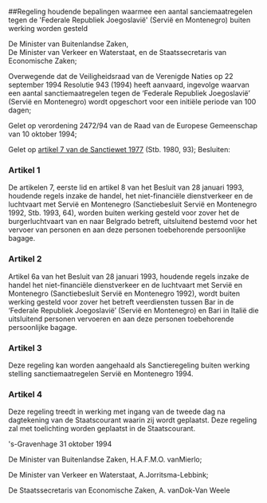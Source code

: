 <meta http-equiv='Content-Type' content='text/html; charset=utf-8' />

##Regeling houdende bepalingen waarmee een aantal sanciemaatregelen tegen de 'Federale Republiek Joegoslavië' (Servië en Montenegro) buiten werking worden gesteld

De Minister van Buitenlandse Zaken,  
De Minister van Verkeer en Waterstaat, en de Staatssecretaris van Economische Zaken;

Overwegende dat de Veiligheidsraad van de Verenigde Naties op 22 september 1994 Resolutie 943 (1994) heeft aanvaard, ingevolge waarvan een aantal sanctiemaatregelen tegen de ‘Federale Republiek Joegoslavië’ (Servië en Montenegro) wordt opgeschort voor een initiële periode van 100 dagen;

Gelet op verordening 2472/94 van de Raad van de Europese Gemeenschap van 10 oktober 1994;

Gelet op [artikel 7 van de Sanctiewet 1977](../../../../../../../../../../wet/sanctiewet/1977/BWBR0003296/README.md) (Stb. 1980, 93);
Besluiten:    

### Artikel  1  

De artikelen 7, eerste lid en artikel 8 van het Besluit van 28 januari 1993, houdende regels inzake de handel, het niet-financiële dienstverkeer en de luchtvaart met Servië en Montenegro (Sanctiebesluit Servië en Montenegro 1992, Stb. 1993, 64), worden buiten werking gesteld voor zover het de burgerluchtvaart van en naar Belgrado betreft, uitsluitend bestemd voor het vervoer van personen en aan deze personen toebehorende persoonlijke bagage.  

### Artikel  2  

Artikel 6a van het Besluit van 28 januari 1993, houdende regels inzake de handel het niet-financiële dienstverkeer en de luchtvaart met Servië en Montenegro (Sanctiebesluit Servië en Montenegro 1992), wordt buiten werking gesteld voor zover het betreft veerdiensten tussen Bar in de ‘Federale Republiek Joegoslavië’ (Servië en Montenegro) en Bari in Italië die uitsluitend personen vervoeren en aan deze personen toebehorende persoonlijke bagage.  

### Artikel  3  

Deze regeling kan worden aangehaald als Sanctieregeling buiten werking stelling sanctiemaatregelen Servië en Montenegro 1994.  

### Artikel  4  

Deze regeling treedt in werking met ingang van de tweede dag na dagtekening van de Staatscourant waarin zij wordt geplaatst. Deze regeling zal met toelichting worden geplaatst in de Staatscourant.  

's-Gravenhage 
31 oktober 1994    

De 
Minister van Buitenlandse Zaken, 
H.A.F.M.O. vanMierlo; 

De 
Minister van Verkeer en Waterstaat, 
A.Jorritsma-Lebbink; 

De 
Staatssecretaris van Economische Zaken, 
A. vanDok-Van Weele    
